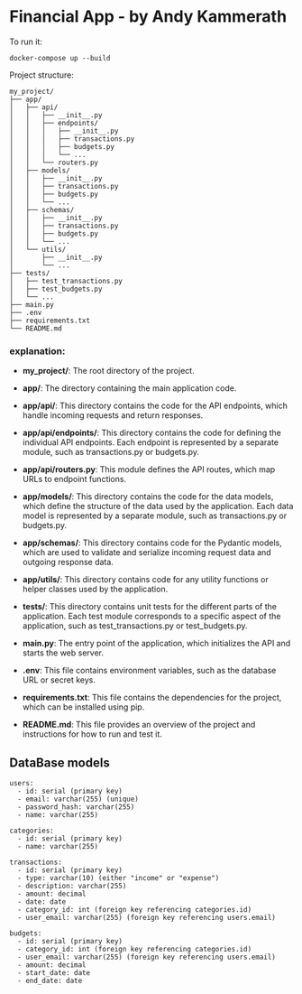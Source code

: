 # Financial App - by Andy Kammerath  
To run it:
```shell
docker-compose up --build
```
Project structure:
```shell
my_project/
├── app/
│   ├── api/
│   │   ├── __init__.py
│   │   ├── endpoints/
│   │   │   ├── __init__.py
│   │   │   ├── transactions.py
│   │   │   ├── budgets.py
│   │   │   └── ...
│   │   └── routers.py
│   ├── models/
│   │   ├── __init__.py
│   │   ├── transactions.py
│   │   ├── budgets.py
│   │   └── ...
│   ├── schemas/
│   │   ├── __init__.py
│   │   ├── transactions.py
│   │   ├── budgets.py
│   │   └── ...
│   └── utils/
│       ├── __init__.py
│       └── ...
├── tests/
│   ├── test_transactions.py
│   ├── test_budgets.py
│   └── ...
├── main.py
├── .env
├── requirements.txt
└── README.md
```  
### explanation: 
* **my_project/**: The root directory of the project.


* **app/**: The directory containing the main application code.


* **app/api/**: This directory contains the code for the API endpoints, which handle incoming requests and return responses.


* **app/api/endpoints/**: This directory contains the code for defining the individual API endpoints. Each endpoint is represented by a separate module, such as transactions.py or budgets.py.


* **app/api/routers.py**: This module defines the API routes, which map URLs to endpoint functions.


* **app/models/**: This directory contains the code for the data models, which define the structure of the data used by the application. Each data model is represented by a separate module, such as transactions.py or budgets.py.


* **app/schemas/**: This directory contains code for the Pydantic models, which are used to validate and serialize incoming request data and outgoing response data.


* **app/utils/**: This directory contains code for any utility functions or helper classes used by the application.


* **tests/**: This directory contains unit tests for the different parts of the application. Each test module corresponds to a specific aspect of the application, such as test_transactions.py or test_budgets.py.


* **main.py**: The entry point of the application, which initializes the API and starts the web server.


* **.env**: This file contains environment variables, such as the database URL or secret keys.


* **requirements.txt**: This file contains the dependencies for the project, which can be installed using pip.


* **README.md**: This file provides an overview of the project and instructions for how to run and test it.  

## DataBase models  
```shell
users:
  - id: serial (primary key)
  - email: varchar(255) (unique)
  - password_hash: varchar(255)
  - name: varchar(255)
  
categories:
  - id: serial (primary key)
  - name: varchar(255)
  
transactions:
  - id: serial (primary key)
  - type: varchar(10) (either "income" or "expense")
  - description: varchar(255)
  - amount: decimal
  - date: date
  - category_id: int (foreign key referencing categories.id)
  - user_email: varchar(255) (foreign key referencing users.email)
  
budgets:
  - id: serial (primary key)
  - category_id: int (foreign key referencing categories.id)
  - user_email: varchar(255) (foreign key referencing users.email)
  - amount: decimal
  - start_date: date
  - end_date: date
```